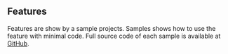 ## Features

Features are show by a sample projects. Samples shows how to use the feature with minimal code.
Full source code of each sample is available at [GitHub](https://github.com/pekkah/tanka-graphql).